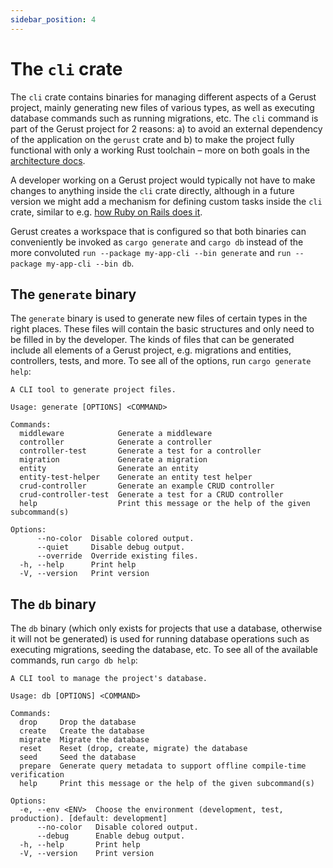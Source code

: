 ```yaml
---
sidebar_position: 4
---
```


# The `cli` crate

The `cli` crate contains binaries for managing different aspects of a Gerust project, mainly generating new files of various types, as well as executing database commands such as running migrations, etc. The `cli` command is part of the Gerust project for 2 reasons: a) to avoid an external dependency of the application on the `gerust` crate and b) to make the project fully functional with only a working Rust toolchain – more on both goals in the [architecture docs](../architecture).

A developer working on a Gerust project would typically not have to make changes to anything inside the `cli` crate directly, although in a future version we might add a mechanism for defining custom tasks inside the `cli` crate, similar to e.g. [how Ruby on Rails does it](https://guides.rubyonrails.org/command_line.html#custom-rake-tasks).

Gerust creates a workspace that is configured so that both binaries can conveniently be invoked as `cargo generate` and `cargo db` instead of the more convoluted `run --package my-app-cli --bin generate` and `run --package my-app-cli --bin db`.

## The `generate` binary

The `generate` binary is used to generate new files of certain types in the right places. These files will contain the basic structures and only need to be filled in by the developer. The kinds of files that can be generated include all elements of a Gerust project, e.g. migrations and entities, controllers, tests, and more. To see all of the options, run `cargo generate help`:

```
A CLI tool to generate project files.

Usage: generate [OPTIONS] <COMMAND>

Commands:
  middleware            Generate a middleware
  controller            Generate a controller
  controller-test       Generate a test for a controller
  migration             Generate a migration
  entity                Generate an entity
  entity-test-helper    Generate an entity test helper
  crud-controller       Generate an example CRUD controller
  crud-controller-test  Generate a test for a CRUD controller
  help                  Print this message or the help of the given subcommand(s)

Options:
      --no-color  Disable colored output.
      --quiet     Disable debug output.
      --override  Override existing files.
  -h, --help      Print help
  -V, --version   Print version
```

## The `db` binary

The `db` binary (which only exists for projects that use a database, otherwise it will not be generated) is used for running database operations such as executing migrations, seeding the database, etc. To see all of the available commands, run `cargo db help`:

```
A CLI tool to manage the project's database.

Usage: db [OPTIONS] <COMMAND>

Commands:
  drop     Drop the database
  create   Create the database
  migrate  Migrate the database
  reset    Reset (drop, create, migrate) the database
  seed     Seed the database
  prepare  Generate query metadata to support offline compile-time verification
  help     Print this message or the help of the given subcommand(s)

Options:
  -e, --env <ENV>  Choose the environment (development, test, production). [default: development]
      --no-color   Disable colored output.
      --debug      Enable debug output.
  -h, --help       Print help
  -V, --version    Print version
```
